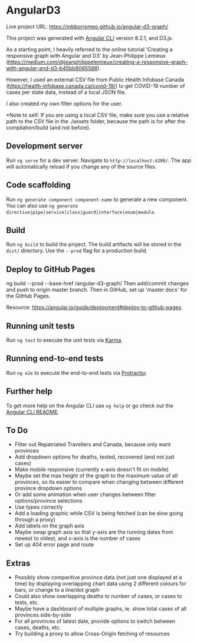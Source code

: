 # AngularD3

Live project URL:
https://mbborromeo.github.io/angular-d3-graph/

This project was generated with [Angular CLI](https://github.com/angular/angular-cli) version 8.2.1, and D3.js.

As a starting point, I heavily referred to the online tutorial 'Creating a responsive graph with Angular and D3' by Jean-Philippe Lemieux (https://medium.com/@jeanphilippelemieux/creating-a-responsive-graph-with-angular-and-d3-b45bb8065588).

However, I used an external CSV file from Public Health Infobase Canada (https://health-infobase.canada.ca/covid-19/) to get COVID-19 number of cases per state data, instead of a local JSON file.  

I also created my own filter options for the user.

*Note to self:  If you are using a local CSV file, make sure you use a relative path to the CSV file in the ./assets folder, because the path is for after the compilation/build (and not before).

## Development server

Run `ng serve` for a dev server. Navigate to `http://localhost:4200/`. The app will automatically reload if you change any of the source files.

## Code scaffolding

Run `ng generate component component-name` to generate a new component. You can also use `ng generate directive|pipe|service|class|guard|interface|enum|module`.

## Build

Run `ng build` to build the project. The build artifacts will be stored in the `dist/` directory. Use the `--prod` flag for a production build.

## Deploy to GitHub Pages

ng build --prod --base-href /angular-d3-graph/
Then add/commit changes and push to origin master branch.
Then in GitHub, set up 'master docs' for the GitHub Pages.

Resource: 
https://angular.io/guide/deployment#deploy-to-github-pages

## Running unit tests

Run `ng test` to execute the unit tests via [Karma](https://karma-runner.github.io).

## Running end-to-end tests

Run `ng e2e` to execute the end-to-end tests via [Protractor](http://www.protractortest.org/).

## Further help

To get more help on the Angular CLI use `ng help` or go check out the [Angular CLI README](https://github.com/angular/angular-cli/blob/master/README.md).

## To Do

- Filter out Repatriated Travellers and Canada, because only want provinces
- Add dropdown options for deaths, tested, recovered (and not just cases)
- Make mobile responsive (currently x-axis doesn't fit on mobile)
- Maybe set the max height of the graph to the maximum value of all provinces, so its easier to compare when changing between different province dropdown options
- Or add some animation when user changes between filter options/province selections
- Use types correctly
- Add a loading graphic while CSV is being fetched (can be slow going through a proxy)
- Add labels on the graph axis
- Maybe swap graph axis so that y-axis are the running dates from newest to oldest, and x-axis is the number of cases
- Set up 404 error page and route

## Extras

- Possibly show comparitive province data (not just one displayed at a time) by displaying overlapping chart data using 2 different colours for bars, or change to a line/dot graph
- Could also show overlapping deaths to number of cases, or cases to tests, etc.
- Maybe have a dashboard of multiple graphs, ie. show total cases of all provinces side-by-side
- For all provinces of latest date, provide options to switch between cases, deaths, etc.
- Try building a proxy to allow Cross-Origin fetching of resources